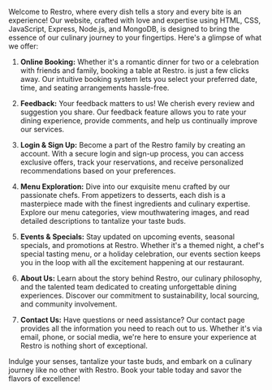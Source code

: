 Welcome to Restro, where every dish tells a story and every bite is an experience! Our website, crafted with love and expertise using HTML, CSS, JavaScript, Express, Node.js, and MongoDB, is designed to bring the essence of our culinary journey to your fingertips. Here's a glimpse of what we offer:

1. **Online Booking:** Whether it's a romantic dinner for two or a celebration with friends and family, booking a table at Restro. is just a few clicks away. Our intuitive booking system lets you select your preferred date, time, and seating arrangements hassle-free.

2. **Feedback:** Your feedback matters to us! We cherish every review and suggestion you share. Our feedback feature allows you to rate your dining experience, provide comments, and help us continually improve our services.

3. **Login & Sign Up:** Become a part of the Restro family by creating an account. With a secure login and sign-up process, you can access exclusive offers, track your reservations, and receive personalized recommendations based on your preferences.

4. **Menu Exploration:** Dive into our exquisite menu crafted by our passionate chefs. From appetizers to desserts, each dish is a masterpiece made with the finest ingredients and culinary expertise. Explore our menu categories, view mouthwatering images, and read detailed descriptions to tantalize your taste buds.

5. **Events & Specials:** Stay updated on upcoming events, seasonal specials, and promotions at Restro. Whether it's a themed night, a chef's special tasting menu, or a holiday celebration, our events section keeps you in the loop with all the excitement happening at our restaurant.

6. **About Us:** Learn about the story behind Restro, our culinary philosophy, and the talented team dedicated to creating unforgettable dining experiences. Discover our commitment to sustainability, local sourcing, and community involvement.

7. **Contact Us:** Have questions or need assistance? Our contact page provides all the information you need to reach out to us. Whether it's via email, phone, or social media, we're here to ensure your experience at Restro is nothing short of exceptional.

Indulge your senses, tantalize your taste buds, and embark on a culinary journey like no other with Restro. Book your table today and savor the flavors of excellence!
